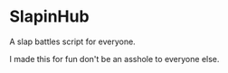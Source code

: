 # SlapinHub

A slap battles script for everyone.

I made this for fun don't be an asshole to everyone else.
